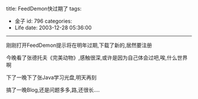 title: FeedDemon快过期了
tags:
  - 金子
id: 796
categories:
  - Life
date: 2003-12-28 05:36:00
---
刚刚打开FeedDemon提示将在明年过期,下载了新的,居然要注册

今晚看了张德托夫《完美动物》,感触很深,或许是因为自己体会过吧,唉,什么世界啊

下了一晚下了张Java学习光盘,明天再刻

搞了一晚Blog,还是问题多多,路,还很长....